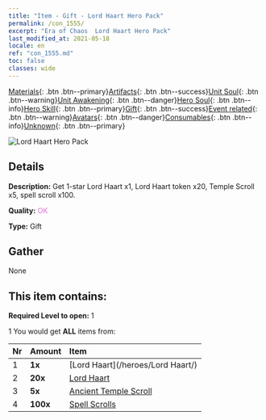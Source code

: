 ```yaml
---
title: "Item - Gift - Lord Haart Hero Pack"
permalink: /con_1555/
excerpt: "Era of Chaos  Lord Haart Hero Pack"
last_modified_at: 2021-05-18
locale: en
ref: "con_1555.md"
toc: false
classes: wide
---
```

 [Materials](/Items/){: .btn .btn--primary}[Artifacts](/Items/Artifacts/){: .btn .btn--success}[Unit Soul](/Items/UnitSoul/){: .btn .btn--warning}[Unit Awakening](/Items/UnitAwakening/){: .btn .btn--danger}[Hero Soul](/Items/HeroSoul/){: .btn .btn--info}[Hero Skill](/Items/HeroSkill/){: .btn .btn--primary}[Gift](/Items/Gift/){: .btn .btn--success}[Event related](/Items/Events/){: .btn .btn--warning}[Avatars](/Items/Avatars/){: .btn .btn--danger}[Consumables](/Items/Consumables/){: .btn .btn--info}[Unknown](/Items/Unknown/){: .btn .btn--primary}

 ![Lord Haart Hero Pack](/images/t/i_907167.png)

## Details
 **Description:** Get 1-star Lord Haart x1, Lord Haart token x20, Temple Scroll x5, spell scroll x100.

 **Quality:** <span style="color: #DA70D6">OK</span>

 **Type:** Gift

## Gather

  None

## This item contains:

 **Required Level to open:** 1

 1 You would get **ALL** items  from:

  | Nr | Amount |     Item    |
  |:---|:-------|:------------|
  | 1 |  **1x** | [Lord Haart](/heroes/Lord Haart/) |  | 
  | 2 |  **20x** | [Lord Haart](/Items/her_370/) |  | 
  | 3 |  **5x** | [Ancient Temple Scroll](/Items/con_697/) |  | 
  | 4 |  **100x** | [Spell Scrolls](/Items/con_694/) |  | 

